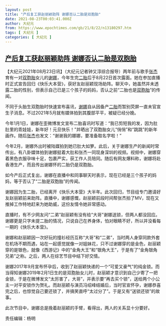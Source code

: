 ```yaml
---
layout: post
title: "产后复工获赵丽颖助阵 谢娜否认二胎是双胞胎"
date: 2021-08-23T00:03:41.000Z
author: 大纪元
from: https://www.epochtimes.com/gb/21/8/22/n13180297.htm
tags: [ 大纪元 ]
categories: [ 大纪元 ]
---
```

<!--1629677021000-->
[产后复工获赵丽颖助阵 谢娜否认二胎是双胞胎](https://www.epochtimes.com/gb/21/8/22/n13180297.htm)
------

<div>
<p>【大纪元2021年08月23日讯】（大纪元记者钟又淳综合报导）两年前与歌手<a href="https://www.epochtimes.com/gb/tag/%E5%BC%A0%E6%9D%B0.html">张杰</a>育有一对<a href="https://www.epochtimes.com/gb/tag/%E5%8F%8C%E8%83%9E%E8%83%8E.html">双胞胎</a>女儿的<a href="https://www.epochtimes.com/gb/tag/%E8%B0%A2%E5%A8%9C.html">谢娜</a>，今年生完<a href="https://www.epochtimes.com/gb/tag/%E4%BA%8C%E8%83%8E.html">二胎</a>后于8月22日首次露面。她在参加直播时正式宣告回归《快乐大本营》，获好友赵丽颖现场助阵。聊天中，她虽然并未透露二胎的性别，但表示自己已是三个孩子的妈妈，否认之前“二胎也是<a href="https://www.epochtimes.com/gb/tag/%E5%8F%8C%E8%83%9E%E8%83%8E.html">双胞胎</a>”的传闻。</p><p>不同于头胎生双胞胎时快速宣布喜讯，<a href="https://www.epochtimes.com/gb/tag/%E8%B0%A2%E5%A8%9C.html">谢娜</a>自从因备产<a href="https://www.epochtimes.com/gb/tag/%E4%BA%8C%E8%83%8E.html">二胎</a>而暂别荧屏一直未官宣生子消息。不过2021年5月就有媒体拍到其腹部平平，被疑已经分娩。</p><p>今年1月1日，谢娜在歪微博发文宣布二胎喜讯时写道：“我已剪短我的发，因为肚肚里的乖娃娃，新年好！元旦快乐！”并晒出了双胞胎女儿“俏俏”和“跳跳”的新年画作。随后<a href="https://www.epochtimes.com/gb/tag/%E5%BC%A0%E6%9D%B0.html">张杰</a>也发文：“谢谢我的娜娜，要准备取名字啦！”</p><p>今年2月，谢娜外出时被陆媒拍到她已肚大如箩。此后，关于谢娜生产的新闻时常传出，有八卦媒体拍到谢娜挺着大肚和张杰一同现身深圳的视频。视频中，谢娜穿着黑色衣服孕味十足，包裹严实，获工作人员陪同。随后有网友爆料称，谢娜将赴香港生产，而且传出谢娜怀的二胎仍是双胞胎。</p><p>如今产后正式复出，谢娜在直播中和同事聊天时表示，现在已经是三个孩子的妈妈，等于否认了“二胎是双胞胎”的传闻。</p><p>谢娜因为生二胎，已经离开《快乐大本营》大半年。此次回归，节目组专门邀请好友赵丽颖前来助阵。直播中，谢娜感慨，赵丽颖前段时间帮张杰拍了MV，现在又推掉工作特地赶来为她助威，这份友情令她非常感动。</p><p>直播时，有不少网友问“二弟”赵丽颖有没有给“大哥”谢娜送锁，但两人都没回应。谢娜更是只字未提二胎的情况，只说自己在养身体，怕对眼睛不好，所以并没看每一期的《快乐大本营》。</p><p>谢娜和赵丽颖因一次好玩的撞衫经历互称“大哥”和“二弟”，当时两人身穿同款外套在机场不期而遇，站在一起感觉就像一对姐妹花，只不过谢娜穿的是金色，赵丽颖穿的是银色，就像《西游记》中的“金角大王”和“银角大王”，于是有了“金角银角兄弟”之称。之后，两人在综艺节目中结下好交情。</p><p>谢娜2017年9月宣布怀孕后，收到了赵丽颖快递的一个“可爱又豪气”的纯金锁。而当得知谢娜2019年2月1日生的是双胞胎女儿时，赵丽颖才意识到自己少寄了一把金锁，于是在微博发文“太厉害了，大哥”，并表示要“再去买个锁”，送给两个小公主一对平安锁作为贺礼。而赵丽颖与演员冯绍峰结婚后，当时官宣怀孕，谢娜恭喜完之后，也惊觉自己要还锁了，并搞笑直呼“太过分了”。于是又有“送锁还锁”的故事。</p><p>此次节目中，谢娜总是挽着赵丽颖的手臂，看得出，两人的关系显十分要好。</p><p>责任编辑：杨明</p>
</div>
